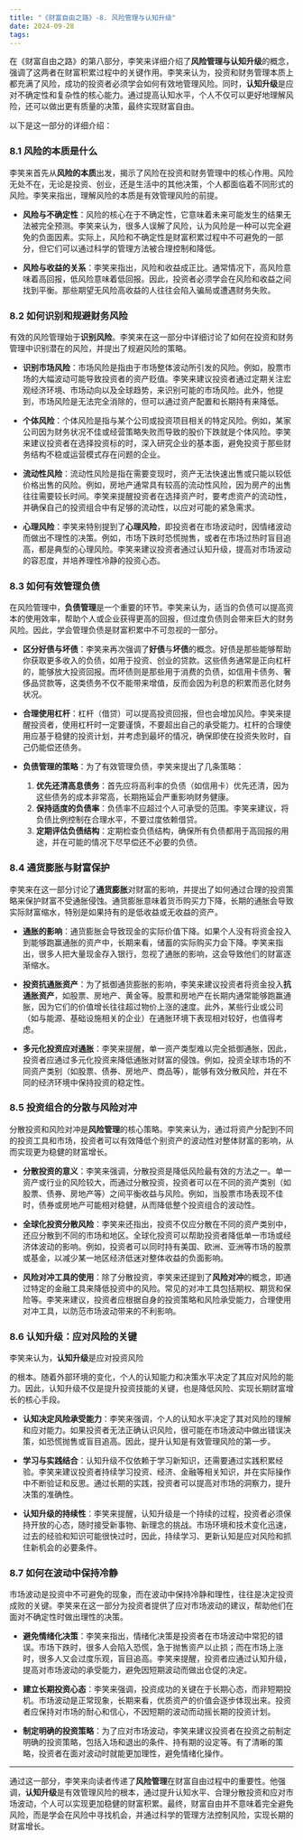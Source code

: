 ```yaml
---
title: "《财富自由之路》-8. 风险管理与认知升级"
date: 2024-09-28
tags:
---
```


在《财富自由之路》的第八部分，李笑来详细介绍了**风险管理与认知升级**的概念，强调了这两者在财富积累过程中的关键作用。李笑来认为，投资和财务管理本质上都充满了风险，成功的投资者必须学会如何有效地管理风险。同时，**认知升级**是应对不确定性和复杂性的核心能力。通过提高认知水平，个人不仅可以更好地理解风险，还可以做出更有质量的决策，最终实现财富自由。

以下是这一部分的详细介绍：

### 8.1 **风险的本质是什么**

李笑来首先从**风险的本质**出发，揭示了风险在投资和财务管理中的核心作用。风险无处不在，无论是投资、创业，还是生活中的其他决策，个人都面临着不同形式的风险。李笑来指出，理解风险的本质是有效管理风险的前提。

- **风险与不确定性**：风险的核心在于不确定性，它意味着未来可能发生的结果无法被完全预测。李笑来认为，很多人误解了风险，认为风险是一种可以完全避免的负面因素。实际上，风险和不确定性是财富积累过程中不可避免的一部分，但它们可以通过科学的管理方法被合理控制和降低。

- **风险与收益的关系**：李笑来指出，风险和收益成正比。通常情况下，高风险意味着高回报，低风险意味着低回报。因此，投资者必须学会在风险和收益之间找到平衡。那些期望无风险高收益的人往往会陷入骗局或遭遇财务失败。

### 8.2 **如何识别和规避财务风险**

有效的风险管理始于**识别风险**。李笑来在这一部分中详细讨论了如何在投资和财务管理中识别潜在的风险，并提出了规避风险的策略。

- **识别市场风险**：市场风险是指由于市场整体波动所引发的风险。例如，股票市场的大幅波动可能导致投资者的资产贬值。李笑来建议投资者通过定期关注宏观经济环境、市场动向以及全球趋势，来识别可能的市场风险。此外，他提到，市场风险是无法完全消除的，但可以通过资产配置和长期持有来降低。

- **个体风险**：个体风险是指与某个公司或投资项目相关的特定风险。例如，某家公司因为财务状况不佳或经营策略失败而导致的股价下跌就是个体风险。李笑来建议投资者在选择投资标的时，深入研究企业的基本面，避免投资于那些财务结构不稳或运营模式存在问题的企业。

- **流动性风险**：流动性风险是指在需要变现时，资产无法快速出售或只能以较低价格出售的风险。例如，房地产通常具有较高的流动性风险，因为房产的出售往往需要较长时间。李笑来提醒投资者在选择资产时，要考虑资产的流动性，并确保自己的投资组合中有足够的流动性，以应对可能的紧急需求。

- **心理风险**：李笑来特别提到了**心理风险**，即投资者在市场波动时，因情绪波动而做出不理性的决策。例如，市场下跌时恐慌抛售，或者在市场过热时盲目追高，都是典型的心理风险。李笑来建议投资者通过认知升级，提高对市场波动的容忍度，并培养理性冷静的投资心态。

### 8.3 **如何有效管理负债**

在风险管理中，**负债管理**是一个重要的环节。李笑来认为，适当的负债可以提高资本的使用效率，帮助个人或企业获得更高的回报，但过度负债则会带来巨大的财务风险。因此，学会管理负债是财富积累中不可忽视的一部分。

- **区分好债与坏债**：李笑来再次强调了**好债**与**坏债**的概念。好债是那些能够帮助你获取更多收入的负债，如用于投资、创业的贷款。这些债务通常是正向杠杆的，能够放大投资回报。而坏债则是那些用于消费的负债，如信用卡债务、奢侈品贷款等，这类债务不仅不能带来增值，反而会因为利息的积累而恶化财务状况。

- **合理使用杠杆**：杠杆（借贷）可以提高投资回报，但也会增加风险。李笑来提醒投资者，使用杠杆时一定要谨慎，不要超出自己的承受能力。杠杆的合理使用应基于稳健的投资计划，并考虑到最坏的情况，确保即使在投资失败时，自己仍能偿还债务。

- **负债管理的策略**：为了有效管理负债，李笑来提出了几条策略：
  1. **优先还清高息债务**：首先应将高利率的负债（如信用卡）优先还清，因为这些债务的成本非常高，长期拖延会严重影响财务健康。
  2. **保持适度的负债率**：负债率不应超过个人可承受的范围。李笑来建议，将负债比例控制在合理水平，不要过度依赖借贷。
  3. **定期评估负债结构**：定期检查负债结构，确保所有负债都用于高回报的用途，并在可能的情况下尽早偿还不必要的负债。

### 8.4 **通货膨胀与财富保护**

李笑来在这一部分讨论了**通货膨胀**对财富的影响，并提出了如何通过合理的投资策略来保护财富不受通胀侵蚀。通货膨胀意味着货币购买力下降，长期的通胀会导致实际财富缩水，特别是如果持有的是低收益或无收益的资产。

- **通胀的影响**：通货膨胀会导致现金的实际价值下降。如果个人没有将资金投入到能够跑赢通胀的资产中，长期来看，储蓄的实际购买力会下降。李笑来指出，很多人把大量现金存入银行，忽视了通胀的影响，这会导致他们的财富逐渐缩水。

- **投资抗通胀资产**：为了抵御通货膨胀的影响，李笑来建议投资者将资金投入**抗通胀资产**，如股票、房地产、黄金等。股票和房地产在长期内通常能够跑赢通胀，因为它们的价值增长往往超过物价上涨的速度。此外，某些行业或公司（如与能源、基础设施相关的企业）在通胀环境下表现相对较好，也值得考虑。

- **多元化投资应对通胀**：李笑来提醒，单一资产类型难以完全抵御通胀，因此，投资者应通过多元化投资来降低通胀对财富的侵蚀。例如，投资全球市场的不同资产类别（如股票、债券、房地产、商品等），能够有效分散风险，并在不同的经济环境中保持投资的稳定性。

### 8.5 **投资组合的分散与风险对冲**

分散投资和风险对冲是**风险管理**的核心策略。李笑来认为，通过将资产分配到不同的投资工具和市场，投资者可以有效降低个别资产的波动性对整体财富的影响，从而实现更为稳健的财富增长。

- **分散投资的意义**：李笑来强调，分散投资是降低风险最有效的方法之一。单一资产或行业的风险较大，而通过分散投资，投资者可以在不同的资产类别（如股票、债券、房地产等）之间平衡收益与风险。例如，当股票市场表现不佳时，债券或房地产可能相对稳健，从而降低整个投资组合的波动性。

- **全球化投资分散风险**：李笑来还指出，投资不仅应分散在不同的资产类别中，还应分散到不同的市场和地区。全球化投资可以帮助投资者降低单一市场或经济体波动的影响。例如，投资者可以同时持有美国、欧洲、亚洲等市场的股票或基金，以减少某一地区经济低迷对整体收益的负面影响。

- **风险对冲工具的使用**：除了分散投资，李笑来还提到了**风险对冲**的概念，即通过特定的金融工具来降低投资中的风险。常见的对冲工具包括期权、期货和保险等。李笑来建议，投资者应根据自身的投资策略和风险承受能力，合理使用对冲工具，以防范市场波动带来的不利影响。

### 8.6 **认知升级：应对风险的关键**

李笑来认为，**认知升级**是应对投资风险

的根本。随着外部环境的变化，个人的认知能力和决策水平决定了其应对风险的能力。因此，认知升级不仅是提升投资技能的关键，也是降低风险、实现长期财富增长的核心手段。

- **认知决定风险承受能力**：李笑来强调，个人的认知水平决定了其对风险的理解和应对能力。如果投资者无法正确认识风险，很可能在市场波动中做出错误决策，如恐慌抛售或盲目追高。因此，提升认知是有效管理风险的第一步。

- **学习与实践结合**：认知升级不仅依赖于学习新知识，还需要通过实践积累经验。李笑来建议投资者持续学习投资、经济、金融等相关知识，并在实际操作中不断验证和反思。通过长期的实践，投资者可以提高对市场的洞察力，提升决策的准确性。

- **认知升级的持续性**：李笑来提醒，认知升级是一个持续的过程，投资者必须保持开放的心态，随时接受新事物、新理念的挑战。市场环境和技术变化迅速，过去的经验和知识可能很快过时，因此，持续学习、更新认知是应对风险和抓住新机会的必要条件。

### 8.7 **如何在波动中保持冷静**

市场波动是投资中不可避免的现象，而在波动中保持冷静和理性，往往是决定投资成败的关键。李笑来在这一部分为投资者提供了应对市场波动的建议，帮助他们在面对不确定性时做出理性的决策。

- **避免情绪化决策**：李笑来指出，情绪化决策是投资者在市场波动中常犯的错误。市场下跌时，很多人会陷入恐慌，急于抛售资产以止损；而在市场上涨时，很多人又会过度乐观，盲目追高。李笑来提醒，投资者应通过认知升级，提高对市场波动的承受能力，避免因短期波动而做出仓促的决定。

- **建立长期投资心态**：李笑来强调，投资成功的关键在于长期心态，而非短期投机。市场波动是正常现象，长期来看，优质资产的价值会逐步体现出来。投资者应保持对市场的耐心和信心，不因短期的波动而动摇长期的投资计划。

- **制定明确的投资策略**：为了应对市场波动，李笑来建议投资者在投资之前制定明确的投资策略，包括入场和退出的条件、持有期的设定等。有了清晰的策略，投资者在面对波动时就能更加理性，避免情绪化操作。

---

通过这一部分，李笑来向读者传递了**风险管理**在财富自由过程中的重要性。他强调，**认知升级**是有效管理风险的根本，通过提升认知水平、合理分散投资和应对市场波动，个人可以实现更加稳健的财富积累。最终，财富自由并不意味着完全避免风险，而是学会在风险中寻找机会，并通过科学的管理方法控制风险，实现长期的财富增长。
